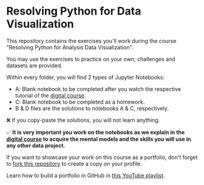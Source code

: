 # Resolving Python for Data Visualization

This repository contains the exercises you'll work during the course "Resolving Python for Analysis Data Visualization".

You may use the exercises to practice on your own; challenges and datasets are provided.

Within every folder, you will find 2 types of Jupyter Notebooks:

- A: Blank notebook to be completed after you watch the respective tutorial of the [digital course](https://courses.resolvingpython.com/).
- C: Blank notebook to be completed as a homework.
- B & D files are the solutions to notebooks A & C, respectively.

❌ If you copy-paste the solutions, you will not learn anything.

✅ **It is very important you work on the notebooks as we explain in the [digital course](https://courses.resolvingpython.com/) to acquire the mental models and the skills you will use in any other data project.**

If you want to showcase your work on this course as a portfolio, don't forget to [fork this repository](https://github.com/jsulopzs/course-resolving-python-data-visualization/fork) to create a copy on your profile.

Learn how to build a portfolio in GitHub in [this YouTube playlist](https://youtube.com/playlist?list=PL8HtbO24Pl3ilN5mj7w1vnq5tPvBeWk7f).